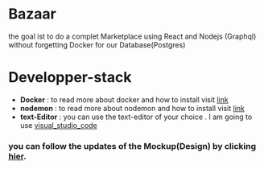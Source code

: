 # Bazaar
the goal ist to do a complet Marketplace using React and Nodejs (Graphql)  without forgetting Docker for our Database(Postgres)
# Developper-stack
  - __Docker__ : to read more about docker and how to install visit [link](https://www.docker.com/get-started/)
  - __nodemon__ : to read more about nodemon and how to install visit [link](https://nodejs.org/en)
  - __text-Editor__ : you can use the text-editor of your choice . I am going to use [visual_studio_code](https://code.visualstudio.com)

### you can follow the updates of the Mockup(Design) by clicking [hier](https://www.figma.com/proto/t4ftV8HnlayXXaVtSpIY0G/Bazaar?node-id=1-2&t=wLPnJXg77IIcHDVE-1&scaling=min-zoom&content-scaling=fixed&page-id=0%3A1&starting-point-node-id=1%3A2&share=1).
